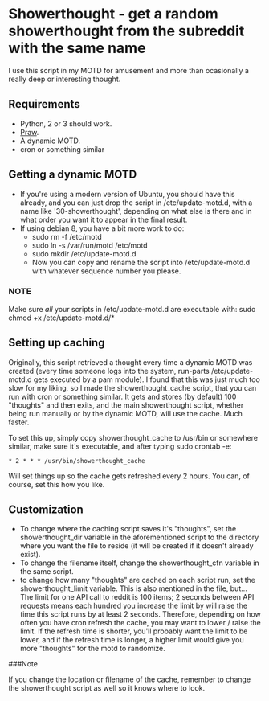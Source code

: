 # Showerthought - get a random showerthought from the subreddit with the same name

I use this script in my MOTD for amusement and more than ocasionally a really deep or interesting thought.

## Requirements

* Python, 2 or 3 should work.
* [Praw](https://praw.readthedocs.io/en/stable/).
* A dynamic MOTD.
* cron or something similar

## Getting a dynamic MOTD

* If you're using a modern version of Ubuntu, you should have this already, and you can just drop the script in /etc/update-motd.d, with a name like '30-showerthought', depending on what else is there and in what order you want it to appear in the final result.
* If using debian 8, you have a bit more work to do:
  * sudo rm -f /etc/motd
  * sudo ln -s /var/run/motd /etc/motd
  * sudo mkdir /etc/update-motd.d
  * Now you can copy and rename the script into /etc/update-motd.d with whatever sequence number you please.

### NOTE

Make sure *all* your scripts in /etc/update-motd.d are executable with: sudo chmod +x /etc/update-motd.d/*

## Setting up caching

Originally, this script retrieved a thought every time a dynamic MOTD was created (every time someone logs into the system, run-parts /etc/update-motd.d gets executed by a pam module). 
I found that this was just much too slow for my liking, so I made the showerthought_cache script, that you can run with cron or something similar. It gets and stores (by default) 100 "thoughts" and then exits, and the main showerthought script, whether being run manually or by the dynamic MOTD, will use the cache. Much faster.

To set this up, simply copy showerthought_cache to /usr/bin or somewhere similar, make sure it's executable, and after typing sudo crontab -e:

```
* 2 * * * /usr/bin/showerthought_cache
```

Will set things up so the cache gets refreshed every 2 hours. You can, of course, set this how you like.

## Customization

* To change where the caching script saves it's "thoughts", set the showerthought_dir variable in the aforementioned script to the directory where you want the file to reside (it will be created if it doesn't already exist). 
* To change the filename itself, change the showerthought_cfn variable in the same script.
* to change how many "thoughts" are cached on each script run, set the showerthought_limit variable. This is also mentioned in the file, but... The limit for one API call to reddit is 100 items; 2 seconds between API requests means each hundred you increase the limit by will raise the time this script runs by at least 2 seconds. Therefore, depending on how often you have cron refresh the cache, you may want to lower / raise the limit. If the refresh time is shorter, you'll probably want the limit to be lower, and if the refresh time is longer, a higher limit would give you more "thoughts" for the motd to randomize.

###Note

If you change the location or filename of the cache, remember to change the showerthought script as well so it knows where to look.